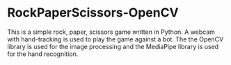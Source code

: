 # RockPaperScissors-OpenCV

This is a simple rock, paper, scissors game written in Python. A webcam with hand-tracking is used to play the game against a bot. The the OpenCV library is used for the image processing and the MediaPipe library is used for the hand recognition.
